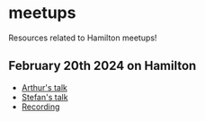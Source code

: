 # meetups
Resources related to Hamilton meetups!

## February 20th 2024 on Hamilton
- [Arthur's talk](hamilton-02202024/arthur_tradewell.html)
- [Stefan's talk](hamilton-02202024/stefan_dagworks.pdf)
- [Recording](https://www.youtube.com/watch?v=ks672Lm0CJo&t=644s)
